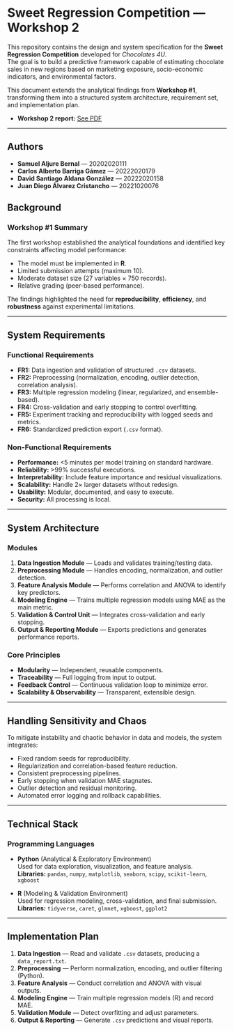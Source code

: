 # Sweet Regression Competition — Workshop 2


This repository contains the design and system specification for the **Sweet Regression Competition** developed for *Chocolates 4U*.  
The goal is to build a predictive framework capable of estimating chocolate sales in new regions based on marketing exposure, socio-economic indicators, and environmental factors.

This document extends the analytical findings from **Workshop #1**, transforming them into a structured system architecture, requirement set, and implementation plan.

- **Workshop 2 report:**  [See PDF](https://github.com/Salda1308/SystemsAnalysisDesign-WorkshopsGroup/blob/main/Workshop_2_Design/Workshop2.pdf)
---

## Authors
- **Samuel Aljure Bernal** — 20202020111  
- **Carlos Alberto Barriga Gámez** — 20222020179  
- **David Santiago Aldana González** — 20222020158  
- **Juan Diego Álvarez Cristancho** — 20221020076  

## Background

### Workshop #1 Summary
The first workshop established the analytical foundations and identified key constraints affecting model performance:
- The model must be implemented in **R**.
- Limited submission attempts (maximum 10).
- Moderate dataset size (27 variables × 750 records).
- Relative grading (peer-based performance).

The findings highlighted the need for **reproducibility**, **efficiency**, and **robustness** against experimental limitations.

---

## System Requirements

### Functional Requirements
- **FR1:** Data ingestion and validation of structured `.csv` datasets.  
- **FR2:** Preprocessing (normalization, encoding, outlier detection, correlation analysis).  
- **FR3:** Multiple regression modeling (linear, regularized, and ensemble-based).  
- **FR4:** Cross-validation and early stopping to control overfitting.  
- **FR5:** Experiment tracking and reproducibility with logged seeds and metrics.  
- **FR6:** Standardized prediction export (`.csv` format).

### Non-Functional Requirements
- **Performance:** <5 minutes per model training on standard hardware.  
- **Reliability:** >99% successful executions.  
- **Interpretability:** Include feature importance and residual visualizations.  
- **Scalability:** Handle 2× larger datasets without redesign.  
- **Usability:** Modular, documented, and easy to execute.  
- **Security:** All processing is local.

---

## System Architecture

### Modules
1. **Data Ingestion Module** — Loads and validates training/testing data.  
2. **Preprocessing Module** — Handles encoding, normalization, and outlier detection.  
3. **Feature Analysis Module** — Performs correlation and ANOVA to identify key predictors.  
4. **Modeling Engine** — Trains multiple regression models using MAE as the main metric.  
5. **Validation & Control Unit** — Integrates cross-validation and early stopping.  
6. **Output & Reporting Module** — Exports predictions and generates performance reports.

### Core Principles
- **Modularity** — Independent, reusable components.  
- **Traceability** — Full logging from input to output.  
- **Feedback Control** — Continuous validation loop to minimize error.  
- **Scalability & Observability** — Transparent, extensible design.

---

## Handling Sensitivity and Chaos

To mitigate instability and chaotic behavior in data and models, the system integrates:
- Fixed random seeds for reproducibility.  
- Regularization and correlation-based feature reduction.  
- Consistent preprocessing pipelines.  
- Early stopping when validation MAE stagnates.  
- Outlier detection and residual monitoring.  
- Automated error logging and rollback capabilities.

---

## Technical Stack

### Programming Languages
- **Python** (Analytical & Exploratory Environment)  
  Used for data exploration, visualization, and feature analysis.  
  **Libraries:** `pandas`, `numpy`, `matplotlib`, `seaborn`, `scipy`, `scikit-learn`, `xgboost`

- **R** (Modeling & Validation Environment)  
  Used for regression modeling, cross-validation, and final submission.  
  **Libraries:** `tidyverse`, `caret`, `glmnet`, `xgboost`, `ggplot2`

---

## Implementation Plan

1. **Data Ingestion** — Read and validate `.csv` datasets, producing a `data_report.txt`.  
2. **Preprocessing** — Perform normalization, encoding, and outlier filtering (Python).  
3. **Feature Analysis** — Conduct correlation and ANOVA with visual outputs.  
4. **Modeling Engine** — Train multiple regression models (R) and record MAE.  
5. **Validation Module** — Detect overfitting and adjust parameters.  
6. **Output & Reporting** — Generate `.csv` predictions and visual reports.  

